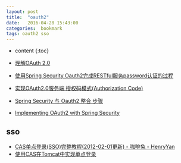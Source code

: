 ```yaml
---
layout: post
title:  "oauth2"
date:   2016-04-28 15:43:00
categories:  bookmark
tags: oauth2 sso
---
```

* content
{:toc}  

* [理解OAuth 2.0](http://www.ruanyifeng.com/blog/2014/05/oauth_2_0.html)
* [使用Spring Security Oauth2完成RESTful服务password认证的过程](http://www.cnblogs.com/wgp13x/p/4626026.html)
* [实现OAuth2.0服务端 授权码模式(Authorization Code)](http://www.cnblogs.com/Irving/p/4134752.html)
* [ Spring Security 与 Oauth2 整合 步骤](http://blog.csdn.net/monkeyking1987/article/details/16828059)
* [Implementing OAuth2 with Spring Security](https://raymondhlee.wordpress.com/2014/12/21/implementing-oauth2-with-spring-security/)

## sso

* [CAS单点登录(SSO)完整教程(2012-02-01更新) - 咖啡兔 - HenryYan](http://www.kafeitu.me/sso/2010/11/05/sso-cas-full-course.html)
* [使用CAS在Tomcat中实现单点登录](http://steven-wiki.readthedocs.io/en/latest/security/cas-tomcat/#castomcat)
